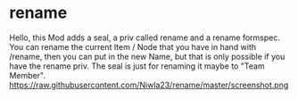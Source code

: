 # rename
Hello, this Mod adds a seal, a priv called rename and a rename formspec.
You can rename the current Item / Node that you have in hand with /rename,
then you can put in the new Name, but that is only possible if you have the rename priv.
The seal is just for renaming it maybe to "Team Member".
https://raw.githubusercontent.com/Niwla23/rename/master/screenshot.png

